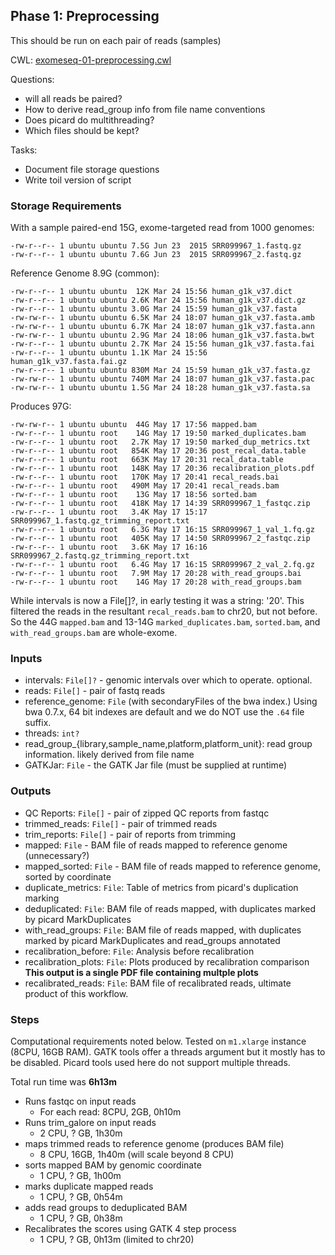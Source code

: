 ## Phase 1: Preprocessing

This should be run on each pair of reads (samples)

CWL: [exomeseq-01-preprocessing.cwl](exomeseq-01-preprocessing.cwl)

Questions:

- will all reads be paired?
- How to derive read_group info from file name conventions
- Does picard do multithreading?
- Which files should be kept?

Tasks:

- Document file storage questions
- Write toil version of script

### Storage Requirements

With a sample paired-end 15G, exome-targeted read from 1000 genomes:

```
-rw-r--r-- 1 ubuntu ubuntu 7.5G Jun 23  2015 SRR099967_1.fastq.gz
-rw-r--r-- 1 ubuntu ubuntu 7.6G Jun 23  2015 SRR099967_2.fastq.gz
```

Reference Genome 8.9G (common):

```
-rw-r--r-- 1 ubuntu ubuntu  12K Mar 24 15:56 human_g1k_v37.dict
-rw-r--r-- 1 ubuntu ubuntu 2.6K Mar 24 15:56 human_g1k_v37.dict.gz
-rw-r--r-- 1 ubuntu ubuntu 3.0G Mar 24 15:59 human_g1k_v37.fasta
-rw-rw-r-- 1 ubuntu ubuntu 6.5K Mar 24 18:07 human_g1k_v37.fasta.amb
-rw-rw-r-- 1 ubuntu ubuntu 6.7K Mar 24 18:07 human_g1k_v37.fasta.ann
-rw-rw-r-- 1 ubuntu ubuntu 2.9G Mar 24 18:06 human_g1k_v37.fasta.bwt
-rw-r--r-- 1 ubuntu ubuntu 2.7K Mar 24 15:56 human_g1k_v37.fasta.fai
-rw-r--r-- 1 ubuntu ubuntu 1.1K Mar 24 15:56 human_g1k_v37.fasta.fai.gz
-rw-r--r-- 1 ubuntu ubuntu 830M Mar 24 15:59 human_g1k_v37.fasta.gz
-rw-rw-r-- 1 ubuntu ubuntu 740M Mar 24 18:07 human_g1k_v37.fasta.pac
-rw-rw-r-- 1 ubuntu ubuntu 1.5G Mar 24 18:28 human_g1k_v37.fasta.sa
```

Produces 97G:

```
-rw-rw-r-- 1 ubuntu ubuntu  44G May 17 17:56 mapped.bam
-rw-r--r-- 1 ubuntu root    14G May 17 19:50 marked_duplicates.bam
-rw-r--r-- 1 ubuntu root   2.7K May 17 19:50 marked_dup_metrics.txt
-rw-r--r-- 1 ubuntu root   854K May 17 20:36 post_recal_data.table
-rw-r--r-- 1 ubuntu root   663K May 17 20:31 recal_data.table
-rw-r--r-- 1 ubuntu root   148K May 17 20:36 recalibration_plots.pdf
-rw-r--r-- 1 ubuntu root   170K May 17 20:41 recal_reads.bai
-rw-r--r-- 1 ubuntu root   490M May 17 20:41 recal_reads.bam
-rw-r--r-- 1 ubuntu root    13G May 17 18:56 sorted.bam
-rw-r--r-- 1 ubuntu root   418K May 17 14:39 SRR099967_1_fastqc.zip
-rw-r--r-- 1 ubuntu root   3.4K May 17 15:17 SRR099967_1.fastq.gz_trimming_report.txt
-rw-r--r-- 1 ubuntu root   6.3G May 17 16:15 SRR099967_1_val_1.fq.gz
-rw-r--r-- 1 ubuntu root   405K May 17 14:50 SRR099967_2_fastqc.zip
-rw-r--r-- 1 ubuntu root   3.6K May 17 16:16 SRR099967_2.fastq.gz_trimming_report.txt
-rw-r--r-- 1 ubuntu root   6.4G May 17 16:15 SRR099967_2_val_2.fq.gz
-rw-r--r-- 1 ubuntu root   7.9M May 17 20:28 with_read_groups.bai
-rw-r--r-- 1 ubuntu root    14G May 17 20:28 with_read_groups.bam
```

While intervals is now a File[]?, in early testing it was a string: '20'. This filtered the reads in the resultant `recal_reads.bam` to chr20, but not before. So the 44G `mapped.bam` and 13-14G `marked_duplicates.bam`, `sorted.bam`, and `with_read_groups.bam` are whole-exome.

### Inputs

- intervals: `File[]?` - genomic intervals over which to operate. optional.
- reads: `File[]` - pair of fastq reads
- reference\_genome: `File` (with secondaryFiles of the bwa index.) Using bwa 0.7.x, 64 bit indexes are default and we do NOT use the `.64` file suffix.
- threads: `int?`
- read\_group\_{library,sample\_name,platform,platform\_unit}: read group information. likely derived from file name
- GATKJar: `File` - the GATK Jar file (must be supplied at runtime)

### Outputs

- QC Reports: `File[]` - pair of zipped QC reports from fastqc
- trimmed\_reads: `File[]` - pair of trimmed reads
- trim\_reports: `File[]` - pair of reports from trimming
- mapped: `File` - BAM file of reads mapped to reference genome (unnecessary?)
- mapped\_sorted: `File` - BAM file of reads mapped to reference genome, sorted by coordinate
- duplicate\_metrics: `File`: Table of metrics from picard's duplication marking
- deduplicated: `File`: BAM file of reads mapped, with duplicates marked by picard MarkDuplicates
- with\_read\_groups: `File`: BAM file of reads mapped, with duplicates marked by picard MarkDuplicates and read\_groups annotated
- recalibration\_before: `File`: Analysis before recalibration
- recalibration\_plots: `File`: Plots produced by recalibration comparison **This output is a single PDF file containing multple plots**
- recalibrated\_reads: `File`: BAM file of recalibrated reads, ultimate product of this workflow.

### Steps

Computational requirements noted below. Tested on `m1.xlarge` instance (8CPU, 16GB RAM). GATK tools offer a threads argument but it mostly has to be disabled. Picard tools used here do not support multiple threads.

Total run time was **6h13m**

- Runs fastqc on input reads
  - For each read: 8CPU, 2GB, 0h10m
- Runs trim_galore on input reads
  - 2 CPU, ? GB, 1h30m
- maps trimmed reads to reference genome (produces BAM file)
  - 8 CPU, 16GB, 1h40m (will scale beyond 8 CPU)
- sorts mapped BAM by genomic coordinate
  - 1 CPU, ? GB, 1h00m
- marks duplicate mapped reads
  - 1 CPU, ? GB, 0h54m
- adds read groups to deduplicated BAM
  - 1 CPU, ? GB, 0h38m
- Recalibrates the scores using GATK 4 step process
  - 1 CPU, ? GB, 0h13m (limited to chr20)
